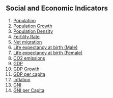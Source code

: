 ## Social and Economic Indicators

1. [Population](https://webpagestathub.s3.us-east-2.amazonaws.com/P.html)
2. [Population Growth](https://webpagestathub.s3.us-east-2.amazonaws.com/PG.html)
3. [Population Density]()
4. [Fertility Rate]()
5. [Net migration]()
6. [Life expectancy at birth (Male)]()
7. [Life expectancy at birth (Female)]()
8. [CO2 emissions]()
9. [GDP]()
10. [GDP Growth]()
11. [GDP per capita]()
12. [Inflation]()
13. [GNI]()
14. [GNI per Capita]()

